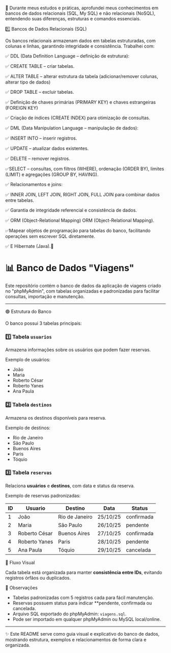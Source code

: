 

🔴 Durante meus estudos e práticas, aprofundei meus conhecimentos em bancos de dados relacionais (SQL, My SQL) e não relacionais (NoSQL), entendendo suas diferenças, estruturas e comandos essenciais.

1️⃣ Bancos de Dados Relacionais (SQL)

Os bancos relacionais armazenam dados em tabelas estruturadas, com colunas e linhas, garantindo integridade e consistência. Trabalhei com:

✅ DDL (Data Definition Language – definição de estrutura):

✅ CREATE TABLE – criar tabelas.

✅ ALTER TABLE – alterar estrutura da tabela (adicionar/remover colunas, alterar tipo de dados)

✅ DROP TABLE – excluir tabelas.

✅ Definição de chaves primárias (PRIMARY KEY) e chaves estrangeiras (FOREIGN KEY)

✅ Criação de índices (CREATE INDEX) para otimização de consultas.

✅ DML (Data Manipulation Language – manipulação de dados):

✅ INSERT INTO – inserir registros.

✅ UPDATE – atualizar dados existentes.

✅ DELETE – remover registros.

✅SELECT – consultas, com filtros (WHERE), ordenação (ORDER BY), limites (LIMIT) e agregações (GROUP BY, HAVING).

✅ Relacionamentos e joins:

✅ INNER JOIN, LEFT JOIN, RIGHT JOIN, FULL JOIN para combinar dados entre tabelas.

✅ Garantia de integridade referencial e consistência de dados.

✅ ORM (Object-Relational Mapping) ORM (Object-Relational Mapping).

✅Mapear objetos de programação para tabelas do banco, facilitando operações sem escrever SQL diretamente.

 ✅ E Hibernate (Java).🚀





# 📊 Banco de Dados "Viagens"

Este repositório contém o banco de dados da aplicação de viagens criado no "phpMyAdmin", com tabelas organizadas e padronizadas para facilitar consultas, importação e manutenção.

---

🟢 Estrutura do Banco

O banco possui 3 tabelas principais:

### 1️⃣ Tabela `usuarios`
Armazena informações sobre os usuários que podem fazer reservas.


Exemplo de usuários:

- João  
- Maria  
- Roberto César  
- Roberto Yanes  
- Ana Paula  



### 2️⃣ Tabela `destinos`
Armazena os destinos disponíveis para reserva.

Exemplo de destinos:

- Rio de Janeiro  
- São Paulo  
- Buenos Aires  
- Paris  
- Tóquio  



### 3️⃣ Tabela `reservas`
Relaciona **usuários** e **destinos**, com data e status da reserva.


Exemplo de reservas padronizadas:

| ID | Usuario       | Destino        | Data       | Status     |
|----|---------------|----------------|-----------|------------|
| 1  | João          | Rio de Janeiro | 25/10/25  | confirmada |
| 2  | Maria         | São Paulo      | 26/10/25  | pendente   |
| 3  | Roberto César | Buenos Aires   | 27/10/25  | confirmada |
| 4  | Roberto Yanes | Paris          | 28/10/25  | pendente   |
| 5  | Ana Paula     | Tóquio         | 29/10/25  | cancelada  |



 🔹 Fluxo Visual


Cada tabela está organizada para manter **consistência entre IDs**, evitando registros órfãos ou duplicados.



📌 Observações

- Tabelas padronizadas com  5 registros cada para fácil manutenção.  
- Reservas possuem status para indicar **pendente, confirmada ou cancelada.  
- Arquivo SQL exportado do phpMyAdmin: `viagens.sql`.  
- Pode ser importado em qualquer phpMyAdmin ou MySQL local/online.  

---

✨ Este README serve como guia visual e explicativo do banco de dados, mostrando estrutura, exemplos e relacionamentos de forma clara e organizada.

